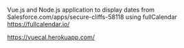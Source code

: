 Vue.js and Node.js application to display dates from Salesforce.com/apps/secure-cliffs-58118
using fullCalendar https://fullcalendar.io/

https://vuecal.herokuapp.com/
